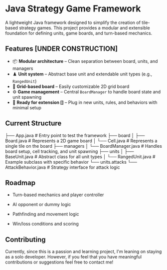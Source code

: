 # Java Strategy Game Framework

A lightweight Java framework designed to simplify the creation of tile-based strategy games. This project provides a modular and extensible foundation for defining units, game boards, and turn-based mechanics.

## Features [UNDER CONSTRUCTION]

- 📦 **Modular architecture** – Clean separation between board, units, and managers
- ♟️ **Unit system** – Abstract base unit and extendable unit types (e.g., `RangedUnit`)
- 📐 **Grid-based board** – Easily customizable 2D grid board
- ⚙️ **Game management** – Central `BoardManager` to handle board state and unit spawning
- 🔁 **Ready for extension []** – Plug in new units, rules, and behaviors with minimal setup

## Current Structure
├── App.java # Entry point to test the framework
├── board
│ ├── Board.java # Represents a 2D game board
│ └── Cell.java # Represents a single tile on the board
├── managers
│ └── BoardManager.java # Handles board setup, cell tracking, and unit spawning
├── units
│ ├── BaseUnit.java # Abstract class for all unit types
│ └── RangedUnit.java # Example subclass with specific behavior
└── units.attacks
└── AttackBehavior.java # Strategy interface for attack logic


## Roadmap

 - Turn-based mechanics and player controller

 - AI opponent or dummy logic

 - Pathfinding and movement logic

 - Win/loss conditions and scoring

## Contributing
Currently, since this is a passion and learning project, I'm leaning on staying as a solo developer.
However, if you feel that you have meaningful contributions or suggestions feel free to contact me!